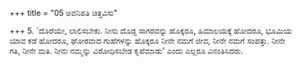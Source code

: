 +++
title = "05 ಅವನಿಪತಿ ಚಿತ್ತವಿಸು"

+++
5. `ದೊರೆಯೇ, ಲಾಲಿಸಬೇಕು. ನೀನು ದೊಡ್ಡ ಸಾಗರವನ್ನು ಹೊಕ್ಕರೂ, ಹಿಮಾಲಯಕ್ಕೆ ಹೋದರೂ, ಭೂಮಿಯ ಯಾವ ಕಡೆ ಹೋದರೂ, ಘೋರವಾದ ಗುಹೆಗಳನ್ನು ಹೊಕ್ಕರೂ ನೀನೇ ನಮಗೆ ಜೀವ, ನೀನೇ ನಮಗೆ ಸಂಪತ್ತು. ನೀನೇ ಗತಿ, ನೀನೇ ಮತಿ. ನೀನು ನಮ್ಮನ್ನು ವಿರೋಧಿಸಬೇಡ ಕೃಪೆಮಾಡು' ಎಂದು ಎಲ್ಲರೂ ವಿನಂತಿಸಿದರು.